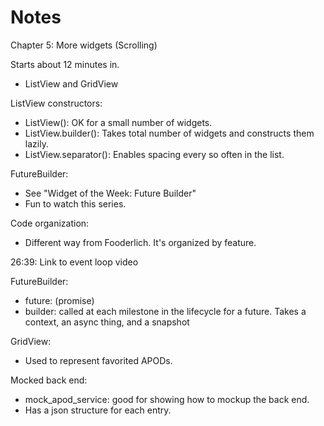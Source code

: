 # Notes

Chapter 5: More widgets (Scrolling)

Starts about 12 minutes in.

* ListView and GridView

ListView constructors:
  * ListView(): OK for a small number of widgets.
  * ListView.builder(): Takes total number of widgets and constructs them lazily.
  * ListView.separator():  Enables spacing every so often in the list.

FutureBuilder:
 * See "Widget of the Week: Future Builder"
 * Fun to watch this series.

Code organization:
  * Different way from Fooderlich. It's organized by feature.

26:39: Link to event loop video

FutureBuilder:
  - future: (promise)
  - builder: called at each milestone in the lifecycle for a future. Takes a context, an async thing, and a snapshot

GridView:
* Used to represent favorited APODs.

Mocked back end:
* mock_apod_service: good for showing how to mockup the back end.
* Has a json structure for each entry.